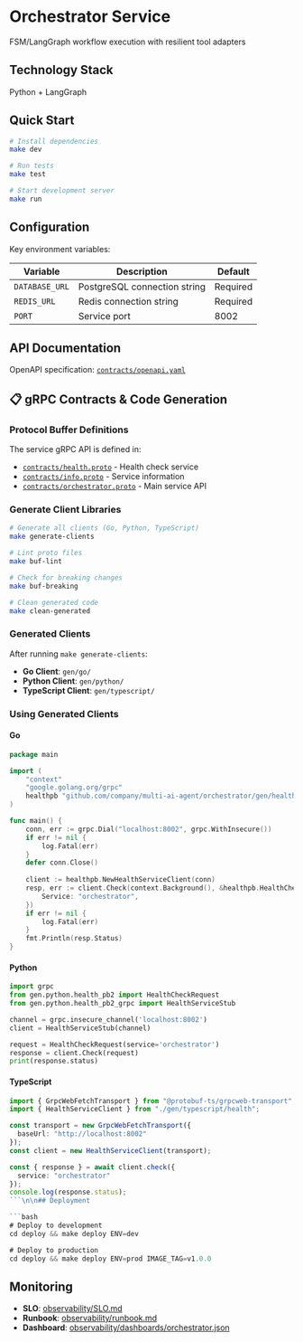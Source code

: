 # Orchestrator Service

FSM/LangGraph workflow execution with resilient tool adapters

## Technology Stack

Python + LangGraph

## Quick Start

```bash
# Install dependencies
make dev

# Run tests
make test

# Start development server
make run
```

## Configuration

Key environment variables:

| Variable | Description | Default |
|----------|-------------|---------|
| `DATABASE_URL` | PostgreSQL connection string | Required |
| `REDIS_URL` | Redis connection string | Required |
| `PORT` | Service port | 8002 |

## API Documentation

OpenAPI specification: [`contracts/openapi.yaml`](contracts/openapi.yaml)


## 📋 gRPC Contracts & Code Generation

### Protocol Buffer Definitions

The service gRPC API is defined in:
- [`contracts/health.proto`](contracts/health.proto) - Health check service
- [`contracts/info.proto`](contracts/info.proto) - Service information
- [`contracts/orchestrator.proto`](contracts/orchestrator.proto) - Main service API

### Generate Client Libraries

```bash
# Generate all clients (Go, Python, TypeScript)
make generate-clients

# Lint proto files
make buf-lint

# Check for breaking changes
make buf-breaking

# Clean generated code
make clean-generated
```

### Generated Clients

After running `make generate-clients`:

- **Go Client**: `gen/go/`
- **Python Client**: `gen/python/`
- **TypeScript Client**: `gen/typescript/`

### Using Generated Clients

#### Go
```go
package main

import (
    "context"
    "google.golang.org/grpc"
    healthpb "github.com/company/multi-ai-agent/orchestrator/gen/health/v1"
)

func main() {
    conn, err := grpc.Dial("localhost:8002", grpc.WithInsecure())
    if err != nil {
        log.Fatal(err)
    }
    defer conn.Close()
    
    client := healthpb.NewHealthServiceClient(conn)
    resp, err := client.Check(context.Background(), &healthpb.HealthCheckRequest{
        Service: "orchestrator",
    })
    if err != nil {
        log.Fatal(err)
    }
    fmt.Println(resp.Status)
}
```

#### Python
```python
import grpc
from gen.python.health_pb2 import HealthCheckRequest
from gen.python.health_pb2_grpc import HealthServiceStub

channel = grpc.insecure_channel('localhost:8002')
client = HealthServiceStub(channel)

request = HealthCheckRequest(service='orchestrator')
response = client.Check(request)
print(response.status)
```

#### TypeScript
```typescript
import { GrpcWebFetchTransport } from "@protobuf-ts/grpcweb-transport";
import { HealthServiceClient } from "./gen/typescript/health";

const transport = new GrpcWebFetchTransport({
  baseUrl: "http://localhost:8002"
});
const client = new HealthServiceClient(transport);

const { response } = await client.check({
  service: "orchestrator"
});
console.log(response.status);
```\n\n## Deployment

```bash
# Deploy to development
cd deploy && make deploy ENV=dev

# Deploy to production
cd deploy && make deploy ENV=prod IMAGE_TAG=v1.0.0
```

## Monitoring

- **SLO**: [observability/SLO.md](observability/SLO.md)
- **Runbook**: [observability/runbook.md](observability/runbook.md)
- **Dashboard**: [observability/dashboards/orchestrator.json](observability/dashboards/orchestrator.json)